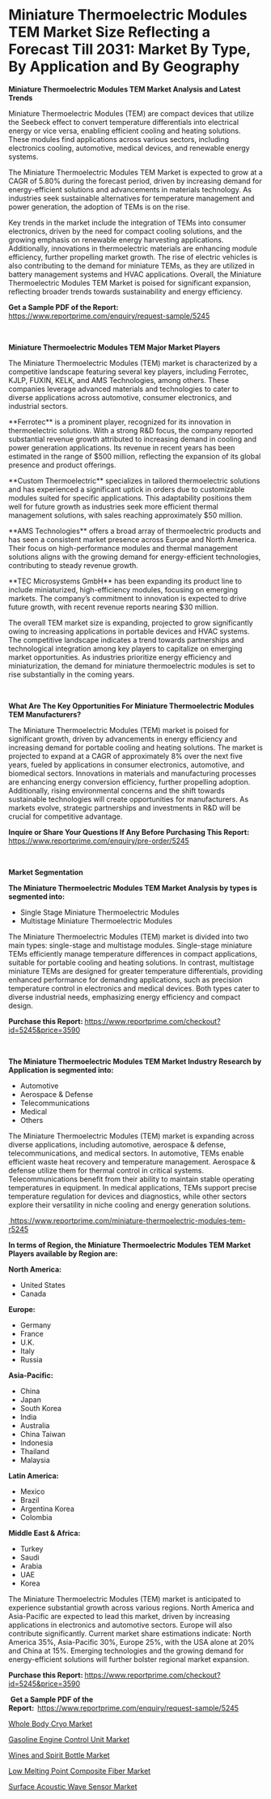 <p><h1>Miniature Thermoelectric Modules TEM Market Size Reflecting a Forecast Till 2031: Market By Type, By Application and By Geography</h1></p><p><strong>Miniature Thermoelectric Modules TEM Market Analysis and Latest Trends</strong></p>
<p><p>Miniature Thermoelectric Modules (TEM) are compact devices that utilize the Seebeck effect to convert temperature differentials into electrical energy or vice versa, enabling efficient cooling and heating solutions. These modules find applications across various sectors, including electronics cooling, automotive, medical devices, and renewable energy systems. </p><p>The Miniature Thermoelectric Modules TEM Market is expected to grow at a CAGR of 5.80% during the forecast period, driven by increasing demand for energy-efficient solutions and advancements in materials technology. As industries seek sustainable alternatives for temperature management and power generation, the adoption of TEMs is on the rise. </p><p>Key trends in the market include the integration of TEMs into consumer electronics, driven by the need for compact cooling solutions, and the growing emphasis on renewable energy harvesting applications. Additionally, innovations in thermoelectric materials are enhancing module efficiency, further propelling market growth. The rise of electric vehicles is also contributing to the demand for miniature TEMs, as they are utilized in battery management systems and HVAC applications. Overall, the Miniature Thermoelectric Modules TEM Market is poised for significant expansion, reflecting broader trends towards sustainability and energy efficiency.</p></p>
<p><strong>Get a Sample PDF of the Report:&nbsp;</strong> <a href="https://www.reportprime.com/enquiry/request-sample/5245">https://www.reportprime.com/enquiry/request-sample/5245</a></p>
<p>&nbsp;</p>
<p><strong>Miniature Thermoelectric Modules TEM Major Market Players</strong></p>
<p><p>The Miniature Thermoelectric Modules (TEM) market is characterized by a competitive landscape featuring several key players, including Ferrotec, KJLP, FUXIN, KELK, and AMS Technologies, among others. These companies leverage advanced materials and technologies to cater to diverse applications across automotive, consumer electronics, and industrial sectors.</p><p>**Ferrotec** is a prominent player, recognized for its innovation in thermoelectric solutions. With a strong R&D focus, the company reported substantial revenue growth attributed to increasing demand in cooling and power generation applications. Its revenue in recent years has been estimated in the range of $500 million, reflecting the expansion of its global presence and product offerings.</p><p>**Custom Thermoelectric** specializes in tailored thermoelectric solutions and has experienced a significant uptick in orders due to customizable modules suited for specific applications. This adaptability positions them well for future growth as industries seek more efficient thermal management solutions, with sales reaching approximately $50 million.</p><p>**AMS Technologies** offers a broad array of thermoelectric products and has seen a consistent market presence across Europe and North America. Their focus on high-performance modules and thermal management solutions aligns with the growing demand for energy-efficient technologies, contributing to steady revenue growth.</p><p>**TEC Microsystems GmbH** has been expanding its product line to include miniaturized, high-efficiency modules, focusing on emerging markets. The company’s commitment to innovation is expected to drive future growth, with recent revenue reports nearing $30 million.</p><p>The overall TEM market size is expanding, projected to grow significantly owing to increasing applications in portable devices and HVAC systems. The competitive landscape indicates a trend towards partnerships and technological integration among key players to capitalize on emerging market opportunities. As industries prioritize energy efficiency and miniaturization, the demand for miniature thermoelectric modules is set to rise substantially in the coming years.</p></p>
<p>&nbsp;</p>
<p><strong>What Are The Key Opportunities For Miniature Thermoelectric Modules TEM Manufacturers?</strong></p>
<p><p>The Miniature Thermoelectric Modules (TEM) market is poised for significant growth, driven by advancements in energy efficiency and increasing demand for portable cooling and heating solutions. The market is projected to expand at a CAGR of approximately 8% over the next five years, fueled by applications in consumer electronics, automotive, and biomedical sectors. Innovations in materials and manufacturing processes are enhancing energy conversion efficiency, further propelling adoption. Additionally, rising environmental concerns and the shift towards sustainable technologies will create opportunities for manufacturers. As markets evolve, strategic partnerships and investments in R&D will be crucial for competitive advantage.</p></p>
<p><strong>Inquire or Share Your Questions If Any Before Purchasing This Report:</strong> <a href="https://www.reportprime.com/enquiry/pre-order/5245">https://www.reportprime.com/enquiry/pre-order/5245</a></p>
<p>&nbsp;</p>
<p><strong>Market Segmentation</strong></p>
<p><strong>The Miniature Thermoelectric Modules TEM Market Analysis by types is segmented into:</strong></p>
<p><ul><li>Single Stage Miniature Thermoelectric Modules</li><li>Multistage Miniature Thermoelectric Modules</li></ul></p>
<p><p>The Miniature Thermoelectric Modules (TEM) market is divided into two main types: single-stage and multistage modules. Single-stage miniature TEMs efficiently manage temperature differences in compact applications, suitable for portable cooling and heating solutions. In contrast, multistage miniature TEMs are designed for greater temperature differentials, providing enhanced performance for demanding applications, such as precision temperature control in electronics and medical devices. Both types cater to diverse industrial needs, emphasizing energy efficiency and compact design.</p></p>
<p><strong>Purchase this Report:&nbsp;</strong><a href="https://www.reportprime.com/checkout?id=5245&price=3590">https://www.reportprime.com/checkout?id=5245&price=3590</a></p>
<p>&nbsp;</p>
<p><strong>The Miniature Thermoelectric Modules TEM Market Industry Research by Application is segmented into:</strong></p>
<p><ul><li>Automotive</li><li>Aerospace & Defense</li><li>Telecommunications</li><li>Medical</li><li>Others</li></ul></p>
<p><p>The Miniature Thermoelectric Modules (TEM) market is expanding across diverse applications, including automotive, aerospace & defense, telecommunications, and medical sectors. In automotive, TEMs enable efficient waste heat recovery and temperature management. Aerospace & defense utilize them for thermal control in critical systems. Telecommunications benefit from their ability to maintain stable operating temperatures in equipment. In medical applications, TEMs support precise temperature regulation for devices and diagnostics, while other sectors explore their versatility in niche cooling and energy generation solutions.</p></p>
<p><a href="https://www.reportprime.com/miniature-thermoelectric-modules-tem-r5245">&nbsp;https://www.reportprime.com/miniature-thermoelectric-modules-tem-r5245</a></p>
<p><strong>In terms of Region, the Miniature Thermoelectric Modules TEM Market Players available by Region are:</strong></p>
<p>
    <p> <strong> North America: </strong>
        <ul>
            <li>United States</li>
            <li>Canada</li>
        </ul>
        </p> 
    <p> <strong> Europe: </strong>
        <ul>
            <li>Germany</li>
            <li>France</li>
            <li>U.K.</li>
            <li>Italy</li>
            <li>Russia</li>
        </ul>
        </p> 
    <p> <strong> Asia-Pacific: </strong>
        <ul>
            <li>China</li>
            <li>Japan</li>
            <li>South Korea</li>
            <li>India</li>
            <li>Australia</li>
            <li>China Taiwan</li>
            <li>Indonesia</li>
            <li>Thailand</li>
            <li>Malaysia</li>
        </ul>
        </p> 
    <p> <strong> Latin America: </strong>
        <ul>
            <li>Mexico</li>
            <li>Brazil</li>
            <li>Argentina Korea</li>
            <li>Colombia</li>
        </ul>
        </p> 
    <p> <strong> Middle East & Africa: </strong>
        <ul>
            <li>Turkey</li>
            <li>Saudi</li>
            <li>Arabia</li>
            <li>UAE</li>
            <li>Korea</li>
        </ul>
    </p>
    </p>
<p><p>The Miniature Thermoelectric Modules (TEM) market is anticipated to experience substantial growth across various regions. North America and Asia-Pacific are expected to lead this market, driven by increasing applications in electronics and automotive sectors. Europe will also contribute significantly. Current market share estimations indicate: North America 35%, Asia-Pacific 30%, Europe 25%, with the USA alone at 20% and China at 15%. Emerging technologies and the growing demand for energy-efficient solutions will further bolster regional market expansion.</p></p>
<p><strong>Purchase this Report: </strong><a href="https://www.reportprime.com/checkout?id=5245&price=3590">https://www.reportprime.com/checkout?id=5245&price=3590</a></p>
<p>&nbsp;<strong>Get a Sample PDF of the Report:&nbsp;&nbsp;</strong><a href="https://www.reportprime.com/enquiry/request-sample/5245">https://www.reportprime.com/enquiry/request-sample/5245</a></p>
<p><strong></strong></p>
<p><p><a href="https://www.linkedin.com/pulse/pioneering-growth-analyzing-global-whole-body-cryo-market-7tqtc?trackingId=x0Fh%2BusDTnWLMRuCe%2FvATA%3D%3D">Whole Body Cryo Market</a></p><p><a href="https://github.com/NargisHussain432/Market-Research-Report-List-1/blob/main/gasoline-engine-control-unit-market.md">Gasoline Engine Control Unit Market</a></p><p><a href="https://issuu.com/reportprime-2/docs/wines-and-spirit-bottle-market-size_f8584318e40f2c">Wines and Spirit Bottle Market</a></p><p><a href="https://issuu.com/reportprime-2/docs/low-melting-point-composite-fiber-m_3126fc756ab23e">Low Melting Point Composite Fiber Market</a></p><p><a href="https://github.com/angelajermaine/Market-Research-Report-List-5/blob/main/surface-acoustic-wave-sensor-market.md">Surface Acoustic Wave Sensor Market</a></p></p>